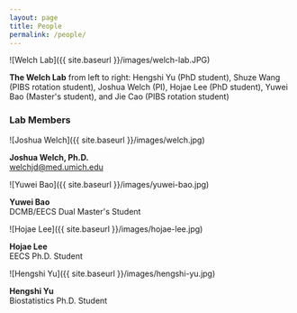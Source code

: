 ```yaml
---
layout: page
title: People
permalink: /people/
---
```


![Welch Lab]({{ site.baseurl }}/images/welch-lab.JPG)


**The Welch Lab** from left to right: Hengshi Yu (PhD student), Shuze Wang (PIBS rotation student), Joshua Welch (PI), Hojae Lee (PhD student), Yuwei Bao (Master's student), and Jie Cao (PIBS rotation student)

### Lab Members

![Joshua Welch]({{ site.baseurl }}/images/welch.jpg)

**Joshua Welch, Ph.D.**  
welchjd@med.umich.edu

![Yuwei Bao]({{ site.baseurl }}/images/yuwei-bao.jpg)

**Yuwei Bao**  
DCMB/EECS Dual Master's Student

![Hojae Lee]({{ site.baseurl }}/images/hojae-lee.jpg)

**Hojae Lee**  
EECS Ph.D. Student

![Hengshi Yu]({{ site.baseurl }}/images/hengshi-yu.jpg)

**Hengshi Yu**  
Biostatistics Ph.D. Student
